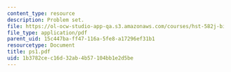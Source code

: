 ```yaml
---
content_type: resource
description: Problem set.
file: https://ol-ocw-studio-app-qa.s3.amazonaws.com/courses/hst-582j-biomedical-signal-and-image-processing-spring-2007/1b3782cec16d32ab4b57104bb1e2d5be_ps1.pdf
file_type: application/pdf
parent_uid: 15c447ba-ff47-116a-5fe8-a17296ef31b1
resourcetype: Document
title: ps1.pdf
uid: 1b3782ce-c16d-32ab-4b57-104bb1e2d5be
---
```


